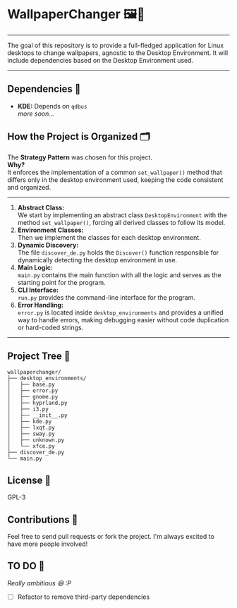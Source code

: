 # WallpaperChanger 🖼️🚀

***  
The goal of this repository is to provide a full-fledged application for Linux desktops to change wallpapers, agnostic to the Desktop Environment. It will include dependencies based on the Desktop Environment used.  
***  

## Dependencies 🔧

- **KDE:** Depends on `qdbus`  
  _more soon..._

## How the Project is Organized 🗂️

The **Strategy Pattern** was chosen for this project.  
**Why?**  
It enforces the implementation of a common `set_wallpaper()` method that differs only in the desktop environment used, keeping the code consistent and organized.

***  

1. **Abstract Class:**  
   We start by implementing an abstract class `DesktopEnvironment` with the method `set_wallpaper()`, forcing all derived classes to follow its model.  
2. **Environment Classes:**  
   Then we implement the classes for each desktop environment.  
3. **Dynamic Discovery:**  
   The file `discover_de.py` holds the `Discover()` function responsible for dynamically detecting the desktop environment in use.  
4. **Main Logic:**  
   `main.py` contains the main function with all the logic and serves as the starting point for the program.  
5. **CLI Interface:**  
   `run.py` provides the command-line interface for the program.  
6. **Error Handling:**  
   `error.py` is located inside `desktop_environments` and provides a unified way to handle errors, making debugging easier without code duplication or hard-coded strings.

***  

## Project Tree 🌳

```
wallpaperchanger/
├── desktop_environments/
│   ├── base.py
│   ├── error.py
│   ├── gnome.py
│   ├── hyprland.py
│   ├── i3.py
│   ├── __init__.py
│   ├── kde.py
│   ├── lxqt.py
│   ├── sway.py
│   ├── unknown.py
│   └── xfce.py
├── discover_de.py
└── main.py
```

## License 📜

GPL-3

## Contributions 🤝

Feel free to send pull requests or fork the project. I'm always excited to have more people involved!  

## TO DO 📝

_Really ambitious 😄 :P_  
- [ ] Refactor to remove third-party dependencies
